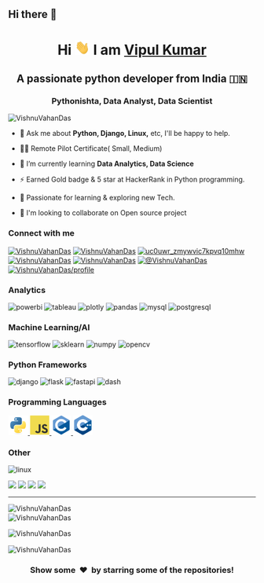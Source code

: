 ## Hi there 👋

<!--
**VishnuVahanDas/VishnuVahanDas** is a ✨ _special_ ✨ repository because its `README.md` (this file) appears on your GitHub profile.

Here are some ideas to get you started:

- 🔭 I’m currently working on ...
- 🌱 I’m currently learning ...
- 👯 I’m looking to collaborate on ...
- 🤔 I’m looking for help with ...
- 💬 Ask me about ...
- 📫 How to reach me: ...
- 😄 Pronouns: ...
- ⚡ Fun fact: ...
-->
<h1 align="center">Hi <img src="https://raw.githubusercontent.com/ABSphreak/ABSphreak/master/gifs/Hi.gif" height="30px"> I am <a href="vishnuvahan.com">Vipul Kumar</a></h1>
<h2 align="center">A passionate python developer from India 🇮🇳 </h2>
<h3 align="center">Pythonishta, Data Analyst, Data Scientist</h3>

<p align="left"> <img src="https://komarev.com/ghpvc/?username=VishnuVahanDas&label=Profile%20views&color=0e75b6&style=flat" alt="VishnuVahanDas" /> </p>

- 💬 Ask me about **Python, Django, Linux,** etc, I'll be happy to help.

- 👨‍💻 Remote Pilot Certificate( Small, Medium)

- 🌱 I’m currently learning **Data Analytics, Data Science**

- ⚡ Earned Gold badge & 5 star at HackerRank in Python programming.

- 🔭 Passionate for learning & exploring new Tech.

- 🤝 I'm looking to collaborate on Open source project

### Connect with me

<p align="left">
  <a href="https://www.linkedin.com/in/vishnuvahandas/" target="blank"><img align="center" src="https://raw.githubusercontent.com/rahuldkjain/github-profile-readme-generator/6253936f99716cd30c07055d5d10e9332af37171/src/images/icons/Social/linked-in-alt.svg" alt="VishnuVahanDas" height="30" width="40" /></a>
  <a href="https://instagram.com/vishnu.vahan.das" target="blank"><img align="center" src="https://raw.githubusercontent.com/rahuldkjain/github-profile-readme-generator/6253936f99716cd30c07055d5d10e9332af37171/src/images/icons/Social/instagram.svg" alt="VishnuVahanDas" height="30" width="40" /></a>
  <a href="https://www.youtube.com/channel/UC0UWR_ZmYwVic7KPVQ10mhw" target="blank"><img align="center" src="https://raw.githubusercontent.com/rahuldkjain/github-profile-readme-generator/6253936f99716cd30c07055d5d10e9332af37171/src/images/icons/Social/youtube.svg" alt="uc0uwr_zmywvic7kpvq10mhw" height="30" width="40" /></a>
  <a href="https://www.hackerrank.com/vishnuvahndas" target="blank"><img align="center" src="https://raw.githubusercontent.com/rahuldkjain/github-profile-readme-generator/6253936f99716cd30c07055d5d10e9332af37171/src/images/icons/Social/hackerrank.svg" alt="VishnuVahanDas" height="30" width="40" /></a>
  <a href="https://www.leetcode.com/iVishnuVahanDas" target="blank"><img align="center" src="https://raw.githubusercontent.com/rahuldkjain/github-profile-readme-generator/6253936f99716cd30c07055d5d10e9332af37171/src/images/icons/Social/leet-code.svg" alt="VishnuVahanDas" height="30" width="40" /></a>
  <a href="https://www.hackerearth.com/@VishnuVahanDas" target="blank"><img align="center" src="https://raw.githubusercontent.com/rahuldkjain/github-profile-readme-generator/6253936f99716cd30c07055d5d10e9332af37171/src/images/icons/Social/hackerearth.svg" alt="@VishnuVahanDas" height="30" width="40" /></a>
  <a href="https://auth.geeksforgeeks.org/user/VishnuVahanDas/profile" target="blank"><img align="center" src="https://raw.githubusercontent.com/rahuldkjain/github-profile-readme-generator/6253936f99716cd30c07055d5d10e9332af37171/src/images/icons/Social/geeks-for-geeks.svg" alt="VishnuVahanDas/profile" height="30" width="40" /></a>
</p>

### Analytics

  ![powerbi](https://img.shields.io/badge/PowerBI-F2C811?style=for-the-badge&logo=Power%20BI&logoColor=white)
  ![tableau](https://img.shields.io/badge/Tableau-E97627?style=for-the-badge&logo=Tableau&logoColor=white)
  ![plotly](https://img.shields.io/badge/Plotly-239120?style=for-the-badge&logo=plotly&logoColor=white)
  ![pandas](https://img.shields.io/badge/Pandas-2C2D72?style=for-the-badge&logo=pandas&logoColor=white)
  ![mysql](https://img.shields.io/badge/MySQL-005C84?style=for-the-badge&logo=mysql&logoColor=white)
  ![postgresql](https://img.shields.io/badge/PostgreSQL-316192?style=for-the-badge&logo=postgresql&logoColor=white)

### Machine Learning/AI

  ![tensorflow](https://img.shields.io/badge/TensorFlow-FF6F00?style=for-the-badge&logo=tensorflow&logoColor=white)
  ![sklearn](https://img.shields.io/badge/scikit_learn-F7931E?style=for-the-badge&logo=scikit-learn&logoColor=white)
  ![numpy](https://img.shields.io/badge/Numpy-777BB4?style=for-the-badge&logo=numpy&logoColor=white)
  ![opencv](https://img.shields.io/badge/OpenCV-27338e?style=for-the-badge&logo=OpenCV&logoColor=white)

### Python Frameworks

  ![django](https://img.shields.io/badge/Django-092E20?style=for-the-badge&logo=django&logoColor=green)
  ![flask](https://img.shields.io/badge/Flask-000000?style=for-the-badge&logo=flask&logoColor=white)
  ![fastapi](https://img.shields.io/badge/fastapi-109989?style=for-the-badge&logo=FASTAPI&logoColor=white)
  ![dash](https://img.shields.io/badge/dash-008DE4?style=for-the-badge&logo=dash&logoColor=white)

### Programming Languages

  <a href="https://www.python.org" target="_blank"> <img src="https://raw.githubusercontent.com/devicons/devicon/master/icons/python/python-original.svg" alt="python" width="40" height="40"/> </a><a href="https://developer.mozilla.org/en-US/docs/Web/JavaScript" target="_blank"> <img src="https://raw.githubusercontent.com/devicons/devicon/master/icons/javascript/javascript-original.svg" alt="javascript" width="40" height="40"/> </a> <a href="https://www.cprogramming.com/" target="_blank"><img src="https://raw.githubusercontent.com/devicons/devicon/master/icons/c/c-original.svg" alt="c" width="40" height="40"/> </a> <a href="https://www.w3schools.com/cpp/" target="_blank"> <img src="https://raw.githubusercontent.com/devicons/devicon/master/icons/cplusplus/cplusplus-original.svg" alt="cplusplus" width="40" height="40"/> </a>

### Other

  ![linux](https://img.shields.io/badge/Linux-FCC624?style=for-the-badge&logo=linux&logoColor=black)

  <a href="https://www.credly.com/badges/9683e08e-37a8-4ec6-8036-2fb3f2707abc/public_url"><img src="https://images.credly.com/size/60x60/images/4136ced8-75d5-4afb-8677-40b6236e2672/azure-ai-fundamentals-600x600.png" /></a>
  <a href="https://www.credly.com/badges/7d9e01f7-efef-41b1-bcbc-ee5d79f9a229/public_url"><img src="https://images.credly.com/size/60x60/images/70eb1e3f-d4de-4377-a062-b20fb29594ea/azure-data-fundamentals-600x600.png" /></a>
  <a href="https://www.credly.com/badges/3dc3d119-0ec1-4698-b6dc-20b5da2956cf/public_url"><img src="https://images.credly.com/size/60x60/images/be8fcaeb-c769-4858-b567-ffaaa73ce8cf/image.png" /></a>
  <a href="https://www.credly.com/badges/b37d0e99-b4a8-4d1b-819b-d6bc23c56c60/public_url"><img src="https://images.credly.com/size/60x60/images/5c8fca38-b0d2-49e5-9ad2-f3f8e79b327f/azure-data-scientist-associate-600x600.png" /></a>

---

<p><img align="left" src="https://github-readme-stats.vercel.app/api/top-langs?username=VishnuVahanDas&show_icons=true&locale=en&layout=compact&theme=dark" alt="VishnuVahanDas" width=500/></p>

<p><img align="center" src="https://github-readme-stats.vercel.app/api?username=VishnuVahanDas&show_icons=true&locale=en&theme=onedark" alt="VishnuVahanDas" /></p>

<p><img align="center" src="https://github-readme-streak-stats.herokuapp.com/?user=Vishal20065s&theme=tokyonight" alt="VishnuVahanDas" /></p>

<p><img align="center" src="https://github-readme-stats.vercel.app/api/top-langs?username=VishnuVahanDas&show_icons=true&locale=en&layout=compact" alt="VishnuVahanDas" /></p>

<h3 align="center">Show some &nbsp;❤️&nbsp; by starring some of the repositories!</h3>
